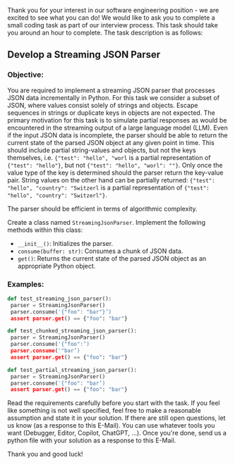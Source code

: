 Thank you for your interest in our software engineering position - we are excited to see what you can do!
We would like to ask you to complete a small coding task as part of our interview process.
This task should take you around an hour to complete.
The task description is as follows:

## Develop a Streaming JSON Parser

### Objective:
You are required to implement a streaming JSON parser that processes JSON data incrementally in Python.
For this task we consider a subset of JSON, where values consist solely of strings and objects. Escape sequences in strings or duplicate keys in objects are not expected.
The primary motivation for this task is to simulate partial responses as would be encountered in the streaming output of a large language model (LLM).
Even if the input JSON data is incomplete, the parser should be able to return the current state of the parsed JSON object at any given point in time.
This should include partial string-values and objects, but not the keys themselves, i.e. `{"test": "hello", "worl` is a partial representation of `{"test": "hello"}`, but not `{"test": "hello", "worl": ""}`.
Only once the value type of the key is determined should the parser return the key-value pair.
String values on the other hand can be partially returned: `{"test": "hello", "country": "Switzerl` is a partial representation of `{"test": "hello", "country": "Switzerl"}`.

The parser should be efficient in terms of algorithmic complexity.

Create a class named `StreamingJsonParser`.
Implement the following methods within this class:

- `__init__()`: Initializes the parser.
- `consume(buffer: str)`: Consumes a chunk of JSON data.
- `get()`: Returns the current state of the parsed JSON object as an appropriate Python object.

### Examples:

```py
def test_streaming_json_parser():
 parser = StreamingJsonParser()
 parser.consume('{"foo": "bar"}’)
 assert parser.get() == {"foo": "bar"}

def test_chunked_streaming_json_parser():
 parser = StreamingJsonParser()
 parser.consume('{"foo":’)
 parser.consume('"bar’)
 assert parser.get() == {"foo": "bar"}

def test_partial_streaming_json_parser():
 parser = StreamingJsonParser()
 parser.consume('{"foo": "bar’)
 assert parser.get() == {"foo": "bar"}
```

Read the requirements carefully before you start with the task.
If you feel like something is not well specified, feel free to make a reasonable assumption and state it in your solution.
If there are still open questions, let us know (as a response to this E-Mail).
You can use whatever tools you want (Debugger, Editor, Copilot, ChatGPT, …).
Once you're done, send us a python file with your solution as a response to this E-Mail.

Thank you and good luck!